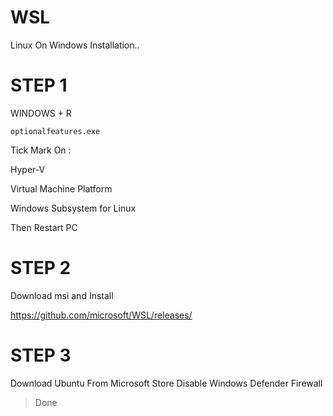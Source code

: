 # WSL
Linux On Windows Installation..

# STEP 1
WINDOWS + R
```
optionalfeatures.exe
```
Tick Mark On :

Hyper-V

Virtual Machine Platform

Windows Subsystem for Linux

Then Restart PC

# STEP 2 

Download msi and Install

https://github.com/microsoft/WSL/releases/

# STEP 3

Download Ubuntu From Microsoft Store
Disable Windows Defender Firewall

> Done 

